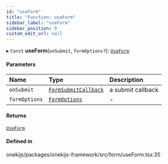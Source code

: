 ```yaml
---
id: "useForm"
title: "Function: useForm"
sidebar_label: "useForm"
sidebar_position: 0
custom_edit_url: null
---
```


▸ `Const` **useForm**(`onSubmit`, `formOptions?`): [`UseForm`](../interfaces/UseForm.md)

#### Parameters

| Name | Type | Description |
| :------ | :------ | :------ |
| `onSubmit` | [`FormSubmitCallback`](../types/FormSubmitCallback.md) | a submit callback |
| `formOptions` | [`FormOptions`](../interfaces/FormOptions.md) | - |

#### Returns

[`UseForm`](../interfaces/UseForm.md)

#### Defined in

onekijs/packages/onekijs-framework/src/form/useForm.tsx:35
